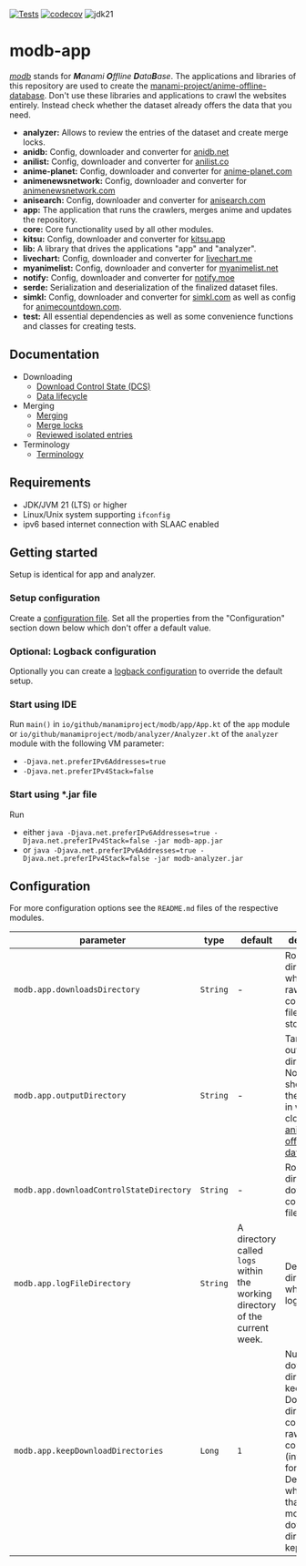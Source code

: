 [![Tests](https://github.com/manami-project/modb-app/actions/workflows/tests.yml/badge.svg)](https://github.com/manami-project/modb-app/actions/workflows/tests.yml) [![codecov](https://codecov.io/gh/manami-project/modb-app/graph/badge.svg?token=66LR8JA8KE)](https://codecov.io/gh/manami-project/modb-app) ![jdk21](https://img.shields.io/badge/jdk-21-informational)
# modb-app

_[modb](https://github.com/manami-project?tab=repositories&q=modb&type=source)_ stands for _**M**anami **O**ffline **D**ata**B**ase_. The applications and libraries of this repository are used to create the [manami-project/anime-offline-database](https://github.com/manami-project/anime-offline-database). Don't use these libraries and applications to crawl the websites entirely. Instead check whether the dataset already offers the data that you need.

* **analyzer:** Allows to review the entries of the dataset and create merge locks.
* **anidb:** Config, downloader and converter for [anidb.net](https://anidb.net)
* **anilist:** Config, downloader and converter for [anilist.co](https://anilist.co)
* **anime-planet:** Config, downloader and converter for [anime-planet.com](https://anime-planet.com)
* **animenewsnetwork:** Config, downloader and converter for [animenewsnetwork.com](https://animenewsnetwork.com)
* **anisearch:** Config, downloader and converter for [anisearch.com](https://anisearch.com)
* **app:** The application that runs the crawlers, merges anime and updates the repository.
* **core:** Core functionality used by all other modules.
* **kitsu:** Config, downloader and converter for [kitsu.app](https://kitsu.app)
* **lib:** A library that drives the applications "app" and "analyzer".
* **livechart:** Config, downloader and converter for [livechart.me](https://livechart.me)
* **myanimelist:** Config, downloader and converter for [myanimelist.net](https://myanimelist.net)
* **notify:** Config, downloader and converter for [notify.moe](https://notify.moe)
* **serde:** Serialization and deserialization of the finalized dataset files.
* **simkl:** Config, downloader and converter for [simkl.com](https://simkl.com/anime/) as well as config for [animecountdown.com](https://animecountdown.com).
* **test:** All essential dependencies as well as some convenience functions and classes for creating tests.

## Documentation

* Downloading
  * [Download Control State (DCS)](docs/dcs.md)
  * [Data lifecycle](docs/data-lifecycle.md)
* Merging
  * [Merging](docs/merging.md)
  * [Merge locks](docs/merge-locks.md) 
  * [Reviewed isolated entries](docs/reviewed-isolated-entries.md)
* Terminology
  * [Terminology](docs/terminology.md)

## Requirements

* JDK/JVM 21 (LTS) or higher
* Linux/Unix system supporting `ifconfig`
* ipv6 based internet connection with SLAAC enabled

## Getting started

Setup is identical for app and analyzer.

### Setup configuration

Create a [configuration file](core/README.md#configuration-management).
Set all the properties from the "Configuration" section down below which don't offer a default value.

### Optional: Logback configuration

Optionally you can create a [logback configuration](https://logback.qos.ch/manual/configuration.html) to override the default setup.

### Start using IDE

Run `main()` in `io/github/manamiproject/modb/app/App.kt` of the `app` module or `io/github/manamiproject/modb/analyzer/Analyzer.kt` of the `analyzer` module with the following VM parameter:
* `-Djava.net.preferIPv6Addresses=true`
* `-Djava.net.preferIPv4Stack=false`

### Start using *.jar file

Run
* either `java -Djava.net.preferIPv6Addresses=true -Djava.net.preferIPv4Stack=false -jar modb-app.jar`
* or `java -Djava.net.preferIPv6Addresses=true -Djava.net.preferIPv4Stack=false -jar modb-analyzer.jar`

## Configuration

For more configuration options see the `README.md` files of the respective modules.

| parameter                                | type     | default                                                                     | description                                                                                                                                                                                               |
|------------------------------------------|----------|-----------------------------------------------------------------------------|-----------------------------------------------------------------------------------------------------------------------------------------------------------------------------------------------------------|
| `modb.app.downloadsDirectory`            | `String` | -                                                                           | Root directory in which the raw files and converted files are stored.                                                                                                                                     |
| `modb.app.outputDirectory`               | `String` | -                                                                           | Target output directory. Normally this should be the directory in which you cloned the [anime-offline-database](https://github.com/manami-project/anime-offline-database)                                 |
| `modb.app.downloadControlStateDirectory` | `String` | -                                                                           | Root directory of download control state files.                                                                                                                                                           |
| `modb.app.logFileDirectory`              | `String` | A directory called `logs` within the working directory of the current week. | Defines the directory in which the logs saved.                                                                                                                                                            |
| `modb.app.keepDownloadDirectories`       | `Long`   | `1`                                                                         | Number of download directories to keep. Download directories contain both raw data and conv files (intermediate format). Default is `1` which means that only the most recent download directory is kept. |

